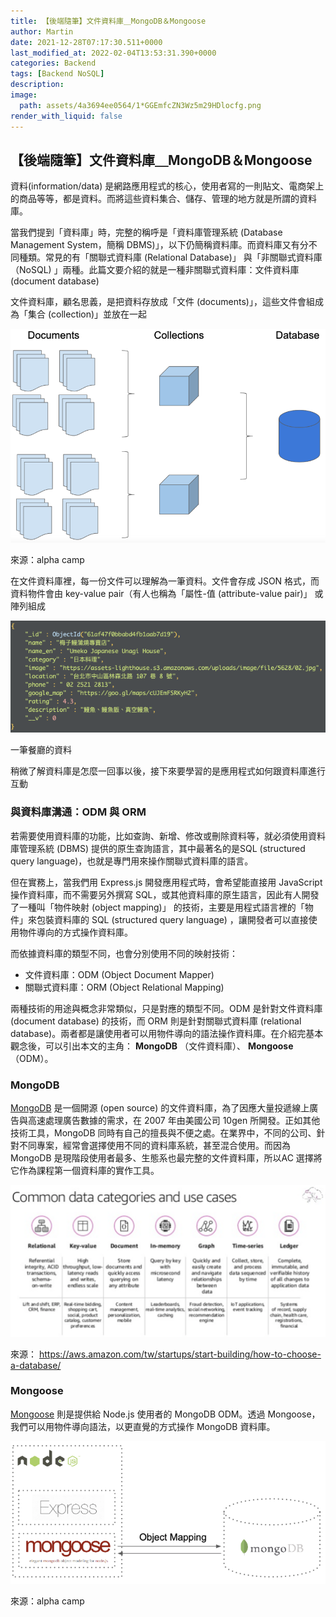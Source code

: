 ```yaml
---
title: 【後端隨筆】文件資料庫＿MongoDB＆Mongoose
author: Martin
date: 2021-12-28T07:17:30.511+0000
last_modified_at: 2022-02-04T13:53:31.390+0000
categories: Backend
tags: [Backend NoSQL]
description: 
image:
  path: assets/4a3694ee0564/1*GGEmfcZN3Wz5m29HDlocfg.png
render_with_liquid: false
---
```


## 【後端隨筆】文件資料庫＿MongoDB＆Mongoose

資料\(information/data\) 是網路應用程式的核心，使用者寫的一則貼文、電商架上的商品等等，都是資料。而將這些資料集合、儲存、管理的地方就是所謂的資料庫。

當我們提到「資料庫」時，完整的稱呼是「資料庫管理系統 \(Database Management System，簡稱 DBMS\)」，以下仍簡稱資料庫。而資料庫又有分不同種類。常見的有「關聯式資料庫 \(Relational Database\)」 與「非關聯式資料庫（NoSQL\) 」兩種。此篇文要介紹的就是一種非關聯式資料庫：文件資料庫 \(document database\)

文件資料庫，顧名思義，是把資料存放成「文件 \(documents\)」，這些文件會組成為「集合 \(collection\)」並放在一起


![來源：alpha camp](/assets/4a3694ee0564/1*GGEmfcZN3Wz5m29HDlocfg.png)

來源：alpha camp

在文件資料庫裡，每一份文件可以理解為一筆資料。文件會存成 JSON 格式，而資料物件會由 key\-value pair（有人也稱為「屬性\-值 \(attribute\-value pair\)」 或陣列組成


![一筆餐廳的資料](/assets/4a3694ee0564/1*CIQEbq6VmnKs7cKOrSJcbg.png)

一筆餐廳的資料

稍微了解資料庫是怎麼一回事以後，接下來要學習的是應用程式如何跟資料庫進行互動
### 與資料庫溝通：ODM 與 ORM

若需要使用資料庫的功能，比如查詢、新增、修改或刪除資料等，就必須使用資料庫管理系統 \(DBMS\) 提供的原生查詢語言，其中最著名的是SQL \(structured query language\)，也就是專門用來操作關聯式資料庫的語言。

但在實務上，當我們用 Express\.js 開發應用程式時，會希望能直接用 JavaScript 操作資料庫，而不需要另外撰寫 SQL，或其他資料庫的原生語言，因此有人開發了一種叫「物件映射 \(object mapping\)」 的技術，主要是用程式語言裡的「物件」來包裝資料庫的 SQL \(structured query language\) ，讓開發者可以直接使用物件導向的方式操作資料庫。

而依據資料庫的類型不同，也會分別使用不同的映射技術：
- 文件資料庫：ODM \(Object Document Mapper\)
- 關聯式資料庫：ORM \(Object Relational Mapping\)


兩種技術的用途與概念非常類似，只是對應的類型不同。ODM 是針對文件資料庫 \(document database\) 的技術，而 ORM 則是針對關聯式資料庫 \(relational database\)。兩者都是讓使用者可以用物件導向的語法操作資料庫。在介紹完基本觀念後，可以引出本文的主角： **MongoDB** （文件資料庫）、 **Mongoose** （ODM）。
### MongoDB

[MongoDB](https://www.mongodb.com/) 是一個開源 \(open source\) 的文件資料庫，為了因應大量投遞線上廣告與高速處理廣告數據的需求，在 2007 年由美國公司 10gen 所開發。正如其他技術工具，MongoDB 同時有自己的擅長與不便之處。在業界中，不同的公司、針對不同專案，經常會選擇使用不同的資料庫系統，甚至混合使用。而因為MongoDB 是現階段使用者最多、生態系也最完整的文件資料庫，所以AC 選擇將它作為課程第一個資料庫的實作工具。


![來源： [https://aws\.amazon\.com/tw/startups/start\-building/how\-to\-choose\-a\-database/](https://aws.amazon.com/tw/startups/start-building/how-to-choose-a-database/)](/assets/4a3694ee0564/1*hMjQXAarVr9AS1riRsvE5w.png)

來源： [https://aws\.amazon\.com/tw/startups/start\-building/how\-to\-choose\-a\-database/](https://aws.amazon.com/tw/startups/start-building/how-to-choose-a-database/)
### Mongoose

[Mongoose](https://mongoosejs.com/) 則是提供給 Node\.js 使用者的 MongoDB ODM。透過 Mongoose，我們可以用物件導向語法，以更直覺的方式操作 MongoDB 資料庫。


![來源：alpha camp](/assets/4a3694ee0564/1*pxdKpHHD98u7LpNaa6Q1ww.png)

來源：alpha camp




